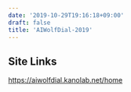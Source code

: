 ```yaml
---
date: '2019-10-29T19:16:18+09:00'
draft: false
title: 'AIWolfDial-2019'
---
```


## Site Links
https://aiwolfdial.kanolab.net/home